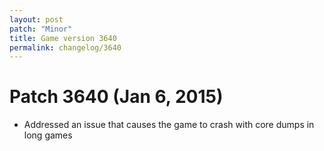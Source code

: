 ```yaml
---
layout: post
patch: "Minor"
title: Game version 3640
permalink: changelog/3640
---
```


# Patch 3640 (Jan 6, 2015)

- Addressed an issue that causes the game to crash with core dumps in long games
